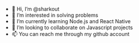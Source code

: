- 👋 Hi, I’m @sharkout
- 👀 I’m interested in solving problems
- 🌱 I’m currently learning Node.js and React Native
- 💞️ I’m looking to collaborate on Javascript projects
- 📫 You can reach me through my github account
